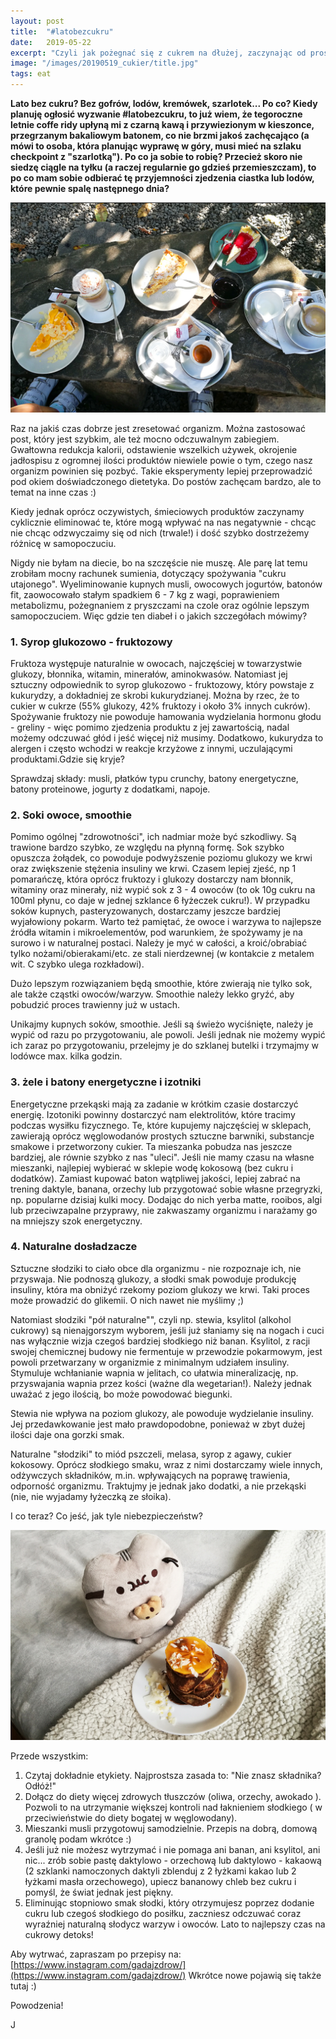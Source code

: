 ```yaml
---
layout: post
title:  "#latobezcukru"
date:   2019-05-22
excerpt: "Czyli jak pożegnać się z cukrem na dłużej, zaczynając od prostego wyzwania w naturalnie najsłodszą porę roku."
image: "/images/20190519_cukier/title.jpg"
tags: eat
---
```


**Lato bez cukru? Bez gofrów, lodów, kremówek, szarlotek... Po co?
Kiedy planuję ogłosić wyzwanie #latobezcukru, to już wiem, że tegoroczne letnie coffe ridy upłyną mi z czarną kawą i przywiezionym w kieszonce, przegrzanym bakaliowym batonem, co nie brzmi jakoś zachęcająco (a mówi to osoba, która planując wyprawę w góry, musi mieć na szlaku checkpoint z "szarlotką"). Po co ja sobie to robię? Przecież skoro nie siedzę ciągle na tyłku (a raczej regularnie go gdzieś przemieszczam), to po co mam sobie odbierać tę przyjemności zjedzenia ciastka lub lodów, które pewnie spalę następnego dnia?**

![My helpful screenshot](/images/20190519_cukier/cofferide.jpg)

Raz na jakiś czas dobrze jest zresetować organizm. Można zastosować post, który jest szybkim, ale też mocno odczuwalnym zabiegiem. Gwałtowna redukcja kalorii, odstawienie wszelkich używek, okrojenie jadłospisu z ogromnej ilości produktów niewiele powie o tym, czego nasz organizm powinien się pozbyć. Takie eksperymenty lepiej przeprowadzić pod okiem doświadczonego dietetyka. Do postów zachęcam bardzo, ale to temat na inne czas :)

Kiedy jednak oprócz oczywistych, śmieciowych produktów zaczynamy cyklicznie eliminować te, które mogą wpływać na nas negatywnie - chcąc nie chcąc odzwyczaimy się od nich (trwale!) i dość szybko dostrzeżemy różnicę w samopoczuciu.

Nigdy nie byłam na diecie, bo na szczęście nie muszę. Ale parę lat temu zrobiłam mocny rachunek sumienia, dotyczący spożywania "cukru utajonego". Wyeliminowanie kupnych musli, owocowych jogurtów, batonów fit, zaowocowało stałym spadkiem 6 - 7 kg z wagi, poprawieniem metabolizmu, pożegnaniem z pryszczami na czole oraz ogólnie lepszym samopoczuciem. Więc gdzie ten diabeł i o jakich szczegółach mówimy?

### 1. Syrop glukozowo - fruktozowy

Fruktoza występuje naturalnie w owocach, najczęściej w towarzystwie glukozy, błonnika, witamin, minerałów, aminokwasów. Natomiast jej sztuczny odpowiednik to syrop glukozowo - fruktozowy, który powstaje z kukurydzy, a dokładniej ze skrobi kukurydzianej.  Można by rzec, że to cukier w cukrze (55% glukozy, 42% fruktozy i około 3% innych cukrów). Spożywanie fruktozy nie powoduje hamowania wydzielania hormonu głodu - greliny - więc pomimo zjedzenia produktu z jej zawartością, nadal możemy odczuwać głód i jeść więcej niż musimy. Dodatkowo, kukurydza to alergen i często wchodzi w reakcje krzyżowe z innymi, uczulającymi produktami.Gdzie się kryje?

Sprawdzaj składy: musli, płatków typu crunchy, batony energetyczne, batony proteinowe, jogurty z dodatkami, napoje.

### 2. Soki owoce, smoothie

Pomimo ogólnej "zdrowotności", ich nadmiar może być szkodliwy. Są trawione bardzo szybko, ze względu na płynną formę. Sok szybko opuszcza żołądek, co powoduje podwyższenie poziomu glukozy we krwi oraz zwiększenie stężenia insuliny we krwi. Czasem lepiej zjeść, np 1 pomarańczę, która oprócz fruktozy i glukozy dostarczy nam błonnik, witaminy oraz minerały, niż wypić sok z 3 - 4 owoców (to ok 10g cukru na 100ml płynu, co daje w jednej szklance 6 łyżeczek cukru!). W przypadku soków kupnych, pasteryzowanych, dostarczamy jeszcze bardziej wyjałowiony pokarm. Warto też pamiętać, że owoce i warzywa to najlepsze źródła witamin i  mikroelementów, pod warunkiem, że spożywamy je na surowo i w naturalnej postaci. Należy je myć w całości, a kroić/obrabiać tylko nożami/obierakami/etc. ze stali nierdzewnej (w kontakcie z metalem wit. C szybko ulega rozkładowi).


Dużo lepszym rozwiązaniem będą smoothie, które zwierają nie tylko sok, ale także cząstki owoców/warzyw. Smoothie należy lekko gryźć, aby pobudzić proces trawienny już w ustach.

Unikajmy kupnych soków, smoothie. Jeśli są świeżo wyciśnięte, należy je wypić od razu po przygotowaniu, ale powoli. Jeśli jednak nie możemy wypić ich zaraz po przygotowaniu, przelejmy je do szklanej butelki i trzymajmy w lodówce max. kilka godzin.

### 3. żele i batony energetyczne i izotniki

Energetyczne przekąski mają za zadanie w krótkim czasie dostarczyć energię.
Izotoniki powinny dostarczyć nam elektrolitów, które tracimy podczas wysiłku fizycznego. Te, które kupujemy najczęściej w sklepach, zawierają oprócz węglowodanów prostych sztuczne barwniki, substancje smakowe i przetworzony cukier. Ta mieszanka pobudza nas jeszcze bardziej, ale równie szybko z nas "uleci". Jeśli nie mamy czasu na własne mieszanki, najlepiej wybierać w sklepie wodę kokosową (bez cukru i dodatków). Zamiast kupować baton wątpliwej jakości, lepiej zabrać na trening daktyle, banana, orzechy lub przygotować sobie własne przegryzki, np. popularne dzisiaj kulki mocy. Dodając do nich yerba matte, rooibos, algi lub przeciwzapalne przyprawy, nie zakwaszamy organizmu i narażamy go na mniejszy szok energetyczny.

### 4. Naturalne dosładzacze

Sztuczne słodziki to ciało obce dla organizmu - nie rozpoznaje ich, nie przyswaja. Nie podnoszą glukozy, a słodki smak powoduje produkcję insuliny, która ma obniżyć rzekomy poziom glukozy we krwi. Taki proces może prowadzić do glikemii. O nich nawet nie myślimy ;)

Natomiast słodziki "pół naturalne"", czyli np. stewia, ksylitol (alkohol cukrowy) są nienajgorszym wyborem, jeśli już słaniamy się na nogach i cuci nas wyłącznie wizja czegoś bardziej słodkiego niż banan. Ksylitol, z racji swojej chemicznej budowy nie fermentuje w przewodzie pokarmowym, jest powoli przetwarzany w organizmie z minimalnym udziałem insuliny. Stymuluje wchłanianie wapnia w jelitach, co ułatwia mineralizację, np. przyswajania wapnia przez kości (ważne dla wegetarian!). Należy jednak uważać z jego ilością, bo może powodować biegunki.

Stewia nie wpływa na poziom glukozy, ale powoduje wydzielanie insuliny. Jej przedawkowanie jest mało prawdopodobne, ponieważ w zbyt dużej ilości daje ona gorzki smak.

Naturalne "słodziki" to miód pszczeli, melasa, syrop z agawy, cukier kokosowy. Oprócz słodkiego smaku, wraz z nimi dostarczamy wiele innych, odżywczych składników, m.in. wpływających na poprawę trawienia, odporność organizmu. Traktujmy je jednak jako dodatki, a nie przekąski (nie, nie wyjadamy łyżeczką ze słoika).

I co teraz? Co jeść, jak tyle niebezpieczeństw?

![My helpful screenshot](/images/20190519_cukier/pusheen.jpg)

Przede wszystkim:

1. Czytaj dokładnie etykiety. Najprostsza zasada to: "Nie znasz składnika? Odłóż!"
2. Dołącz do diety więcej zdrowych tłuszczów (oliwa, orzechy, awokado ). Pozwoli to na utrzymanie większej kontroli nad łaknieniem słodkiego ( w przeciwieństwie do diety bogatej w węglowodany).
3. Mieszanki musli przygotowuj samodzielnie. Przepis na dobrą, domową granolę podam wkrótce :)
4. Jeśli już nie możesz wytrzymać i nie pomaga ani banan, ani ksylitol, ani nic... zrób sobie pastę daktylowo - orzechową lub daktylowo - kakaową (2 szklanki namoczonych daktyli zblenduj z 2 łyżkami kakao lub 2 łyżkami masła orzechowego), upiecz bananowy chleb bez cukru i pomyśl, że świat jednak jest piękny.
5. Eliminując stopniowo smak słodki, który otrzymujesz poprzez dodanie cukru lub czegoś słodkiego do posiłku, zaczniesz odczuwać coraz wyraźniej naturalną słodycz warzyw i owoców. Lato to najlepszy czas na cukrowy detoks!

Aby wytrwać, zapraszam po przepisy na: [https://www.instagram.com/gadajzdrow/](https://www.instagram.com/gadajzdrow/)
Wkrótce nowe pojawią się także tutaj :)

Powodzenia!

J
